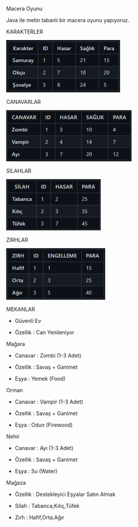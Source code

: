 Macera Oyunu


Java ile metin tabanlı bir macera oyunu yapıyoruz.



KARAKTERLER


![img.png](imgs/img.png)




CANAVARLAR


![img_1.png](imgs/img_1.png)




SİLAHLAR


![img_2.png](imgs/img_2.png)




ZIRHLAR


![img_3.png](imgs/img_3.png)




MEKANLAR


- Güvenli Ev


- Özellik : Can Yenileniyor


Mağara


- Canavar : Zombi (1-3 Adet)


- Özellik : Savaş + Ganimet


- Eşya : Yemek (Food)


Orman


- Canavar : Vampir (1-3 Adet)


- Özellik : Savaş + Ganimet


- Eşya : Odun (Firewood)


Nehir


- Canavar : Ayı (1-3 Adet)


- Özellik : Savaş + Ganimet


- Eşya : Su (Water)


Mağaza
- Özellik : Destekleyici Eşyalar Satın Almak


- Silah : Tabanca,Kılıç,Tüfek


- Zırh : Hafif,Orta,Ağır
